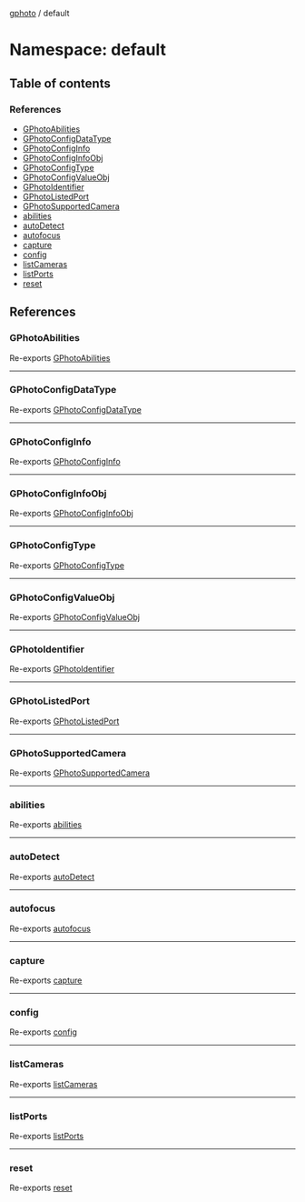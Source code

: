 [gphoto](../API.md) / default

# Namespace: default

## Table of contents

### References

- [GPhotoAbilities](default.md#gphotoabilities)
- [GPhotoConfigDataType](default.md#gphotoconfigdatatype)
- [GPhotoConfigInfo](default.md#gphotoconfiginfo)
- [GPhotoConfigInfoObj](default.md#gphotoconfiginfoobj)
- [GPhotoConfigType](default.md#gphotoconfigtype)
- [GPhotoConfigValueObj](default.md#gphotoconfigvalueobj)
- [GPhotoIdentifier](default.md#gphotoidentifier)
- [GPhotoListedPort](default.md#gphotolistedport)
- [GPhotoSupportedCamera](default.md#gphotosupportedcamera)
- [abilities](default.md#abilities)
- [autoDetect](default.md#autodetect)
- [autofocus](default.md#autofocus)
- [capture](default.md#capture)
- [config](default.md#config)
- [listCameras](default.md#listcameras)
- [listPorts](default.md#listports)
- [reset](default.md#reset)

## References

### GPhotoAbilities

Re-exports [GPhotoAbilities](../interfaces/GPhotoAbilities.md)

___

### GPhotoConfigDataType

Re-exports [GPhotoConfigDataType](../API.md#gphotoconfigdatatype)

___

### GPhotoConfigInfo

Re-exports [GPhotoConfigInfo](../interfaces/GPhotoConfigInfo.md)

___

### GPhotoConfigInfoObj

Re-exports [GPhotoConfigInfoObj](../interfaces/GPhotoConfigInfoObj.md)

___

### GPhotoConfigType

Re-exports [GPhotoConfigType](../API.md#gphotoconfigtype)

___

### GPhotoConfigValueObj

Re-exports [GPhotoConfigValueObj](../interfaces/GPhotoConfigValueObj.md)

___

### GPhotoIdentifier

Re-exports [GPhotoIdentifier](../interfaces/GPhotoIdentifier.md)

___

### GPhotoListedPort

Re-exports [GPhotoListedPort](../interfaces/GPhotoListedPort.md)

___

### GPhotoSupportedCamera

Re-exports [GPhotoSupportedCamera](../interfaces/GPhotoSupportedCamera.md)

___

### abilities

Re-exports [abilities](../API.md#abilities)

___

### autoDetect

Re-exports [autoDetect](../API.md#autodetect)

___

### autofocus

Re-exports [autofocus](../API.md#autofocus)

___

### capture

Re-exports [capture](capture.md)

___

### config

Re-exports [config](config.md)

___

### listCameras

Re-exports [listCameras](../API.md#listcameras)

___

### listPorts

Re-exports [listPorts](../API.md#listports)

___

### reset

Re-exports [reset](../API.md#reset)
